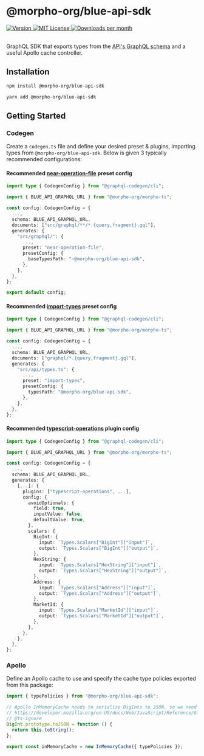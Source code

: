 # @morpho-org/blue-api-sdk

<a href="https://www.npmjs.com/package/@morpho-org/blue-api-sdk">
    <picture>
        <source media="(prefers-color-scheme: dark)" srcset="https://img.shields.io/npm/v/@morpho-org/blue-api-sdk?colorA=21262d&colorB=21262d&style=flat">
        <img src="https://img.shields.io/npm/v/@morpho-org/blue-api-sdk?colorA=f6f8fa&colorB=f6f8fa&style=flat" alt="Version">
    </picture>
</a>
<a href="https://github.com/morpho-org/blue-api-sdk/blob/main/LICENSE">
    <picture>
        <source media="(prefers-color-scheme: dark)" srcset="https://img.shields.io/npm/l/@morpho-org/blue-api-sdk?colorA=21262d&colorB=21262d&style=flat">
        <img src="https://img.shields.io/npm/l/@morpho-org/blue-api-sdk?colorA=f6f8fa&colorB=f6f8fa&style=flat" alt="MIT License">
    </picture>
</a>
<a href="https://www.npmjs.com/package/@morpho-org/blue-api-sdk">
    <picture>
        <source media="(prefers-color-scheme: dark)" srcset="https://img.shields.io/npm/dm/@morpho-org/blue-api-sdk?colorA=21262d&colorB=21262d&style=flat">
        <img src="https://img.shields.io/npm/dm/@morpho-org/blue-api-sdk?colorA=f6f8fa&colorB=f6f8fa&style=flat" alt="Downloads per month">
    </picture>
</a>
<br />
<br />

GraphQL SDK that exports types from the [API's GraphQL schema](https://blue-api.morpho.org/graphql) and a useful Apollo cache controller.

## Installation

```bash
npm install @morpho-org/blue-api-sdk
```

```bash
yarn add @morpho-org/blue-api-sdk
```

## Getting Started

### Codegen

Create a `codegen.ts` file and define your desired preset & plugins, importing types from `@morpho-org/blue-api-sdk`. Below is given 3 typically recommended configurations:

#### Recommended [near-operation-file](https://the-guild.dev/graphql/codegen/plugins/presets/near-operation-file-preset) preset config

```typescript
import type { CodegenConfig } from "@graphql-codegen/cli";

import { BLUE_API_GRAPHQL_URL } from "@morpho-org/morpho-ts";

const config: CodegenConfig = {
  ...,
  schema: BLUE_API_GRAPHQL_URL,
  documents: ["src/graphql/**/*.{query,fragment}.gql"],
  generates: {
    "src/graphql/": {
      ...,
      preset: "near-operation-file",
      presetConfig: {
        baseTypesPath: "~@morpho-org/blue-api-sdk",
      },
    },
  },
};

export default config;
```

#### Recommended [import-types](https://the-guild.dev/graphql/codegen/plugins/presets/import-types-preset) preset config

```typescript
import type { CodegenConfig } from "@graphql-codegen/cli";

import { BLUE_API_GRAPHQL_URL } from "@morpho-org/morpho-ts";

const config: CodegenConfig = {
  ...,
  schema: BLUE_API_GRAPHQL_URL,
  documents: ["graphql/*.{query,fragment}.gql"],
  generates: {
    "src/api/types.ts": {
      ...,
      preset: "import-types",
      presetConfig: {
        typesPath: "@morpho-org/blue-api-sdk",
      },
    },
  },
};
```

#### Recommended [typescript-operations](https://the-guild.dev/graphql/codegen/plugins/typescript-operations) plugin config

```typescript
import type { CodegenConfig } from "@graphql-codegen/cli";

import { BLUE_API_GRAPHQL_URL } from "@morpho-org/morpho-ts";

const config: CodegenConfig = {
  ...,
  schema: BLUE_API_GRAPHQL_URL,
  generates: {
    [...]: {
      plugins: ["typescript-operations", ...],
      config: {
        avoidOptionals: {
          field: true,
          inputValue: false,
          defaultValue: true,
        },
        scalars: {
          BigInt: {
            input: `Types.Scalars["BigInt"]["input"]`,
            output: `Types.Scalars["BigInt"]["output"]`,
          },
          HexString: {
            input: `Types.Scalars["HexString"]["input"]`,
            output: `Types.Scalars["HexString"]["output"]`,
          },
          Address: {
            input: `Types.Scalars["Address"]["input"]`,
            output: `Types.Scalars["Address"]["output"]`,
          },
          MarketId: {
            input: `Types.Scalars["MarketId"]["input"]`,
            output: `Types.Scalars["MarketId"]["output"]`,
          },
        },
      },
    },
  },
};
```

### Apollo

Define an Apollo cache to use and specify the cache type policies exported from this package:

```typescript
import { typePolicies } from "@morpho-org/blue-api-sdk";

// Apollo InMemoryCache needs to serialize BigInts to JSON, so we need to add a toJSON method to BigInt.prototype.
// https://developer.mozilla.org/en-US/docs/Web/JavaScript/Reference/Global_Objects/BigInt#use_within_json
// @ts-ignore
BigInt.prototype.toJSON = function () {
  return this.toString();
};

export const inMemoryCache = new InMemoryCache({ typePolicies });
```
